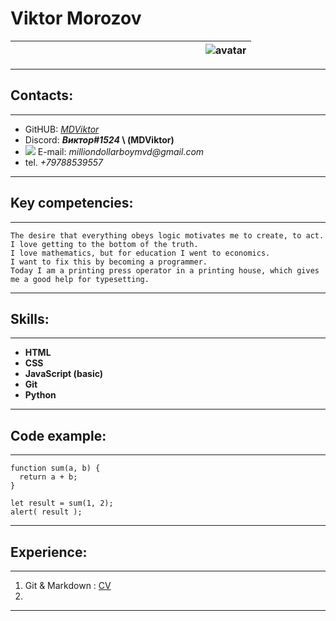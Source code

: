 #  Viktor Morozov
||||||||||||||||||||![avatar](https://media.discordapp.net/attachments/591539964005580812/1016071165791457381/foto.png)|
|-:|-:|-:|-:|-:|-:|-:|-:|-:|-:|-:|-:|-:|-:|-:|-:|-:|-:|-:|-:|
---
## Contacts:
---
- GitHUB: _[MDViktor](https://github.com/MDViktor)_
- Discord: **_Виктор#1524_ \ (MDViktor)**
- ![](https://icons.iconarchive.com/icons/cornmanthe3rd/metronome/16/Communication-email-blue-icon.png) E-mail: _milliondollarboymvd@gmail.com_
- tel. _+79788539557_
---
## Key competencies:
---
    The desire that everything obeys logic motivates me to create, to act. 
    I love getting to the bottom of the truth. 
    I love mathematics, but for education I went to economics. 
    I want to fix this by becoming a programmer. 
    Today I am a printing press operator in a printing house, which gives me a good help for typesetting.
---
## Skills:
---
- **HTML**
- **CSS**
- **JavaScript (basic)**
- **Git**
- **Python**
---
## Code example:
---
``` 
function sum(a, b) {
  return a + b;
}

let result = sum(1, 2);
alert( result );
```
---
## Experience:
---
 1. Git & Markdown : [CV](https://github.com/MDViktor/rsschool-cv/blob/gh-pages/cv.md)
 1. 
---